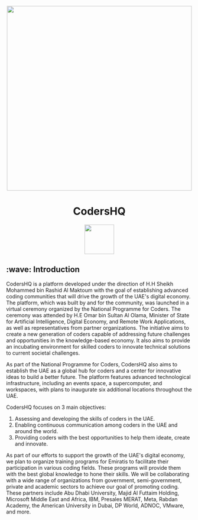 <p align="center">
 <picture>
  <source media="(prefers-color-scheme: dark)" srcset="https://user-images.githubusercontent.com/92259277/191530645-60d8b36b-5f1c-4c03-98e1-d48103db4e49.png">
  <img width="500" src="https://user-images.githubusercontent.com/92259277/190894050-ba6b293d-c3b0-4679-86aa-61622a4dafde.png"/>
 </picture>
 <h1 align="center">CodersHQ</h1>
</p>

<p align="center">
 <a href="https://discord.gg/X3vZZxK3KQ/" target="_blank"><img width="80" src="https://img.shields.io/badge/Discord-%237289DA.svg?style=for-the-badge&logo=discord&logoColor=white"></a>
</p>

<h2>:wave: Introduction</h2>
<p>CodersHQ is a platform developed under the direction of H.H Sheikh Mohammed bin Rashid Al Maktoum with the goal of establishing advanced coding communities that will drive the growth of the UAE's digital economy. The platform, which was built by and for the community, was launched in a virtual ceremony organized by the National Programme for Coders. The ceremony was attended by H.E Omar bin Sultan Al Olama, Minister of State for Artificial Intelligence, Digital Economy, and Remote Work Applications, as well as representatives from partner organizations. The initiative aims to create a new generation of coders capable of addressing future challenges and opportunities in the knowledge-based economy. It also aims to provide an incubating environment for skilled coders to innovate technical solutions to current societal challenges. 

As part of the National Programme for Coders, CodersHQ also aims to establish the UAE as a global hub for coders and a center for innovative ideas to build a better future. The platform features advanced technological infrastructure, including an events space, a supercomputer, and workspaces, with plans to inaugurate six additional locations throughout the UAE.

CodersHQ focuses on 3 main objectives:
<ol>
 <li>Assessing and developing the skills of coders in the UAE.</li>
 <li>Enabling continuous communication among coders in the UAE and around the world.</li>
 <li>Providing coders with the best opportunities to help them ideate, create and innovate.</li>
</ol>


As part of our efforts to support the growth of the UAE's digital economy, we plan to organize training programs for Emiratis to facilitate their participation in various coding fields. These programs will provide them with the best global knowledge to hone their skills. We will be collaborating with a wide range of organizations from government, semi-government, private and academic sectors to achieve our goal of promoting coding. These partners include Abu Dhabi University, Majid Al Futtaim Holding, Microsoft Middle East and Africa, IBM, Presales MERAT, Meta, Rabdan Academy, the American University in Dubai, DP World, ADNOC, VMware, and more.</p>
